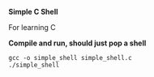 **Simple C Shell**

For learning C

**Compile and run, should just pop a shell** 
```
gcc -o simple_shell simple_shell.c
./simple_shell
```
